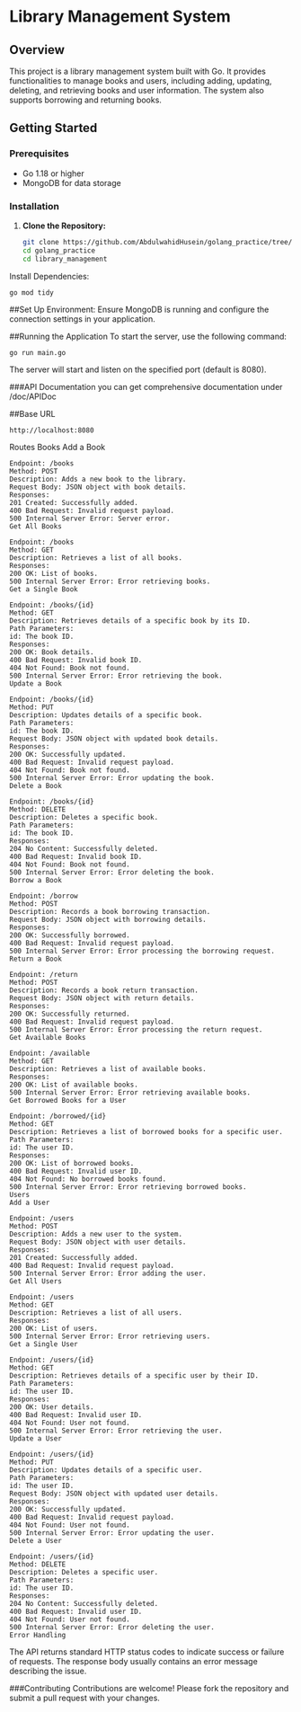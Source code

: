 
# Library Management System

## Overview

This project is a library management system built with Go. It provides functionalities to manage books and users, including adding, updating, deleting, and retrieving books and user information. The system also supports borrowing and returning books.

## Getting Started

### Prerequisites

- Go 1.18 or higher
- MongoDB for data storage

### Installation

1. **Clone the Repository:**

   ```sh
   git clone https://github.com/AbdulwahidHusein/golang_practice/tree/main/library_management
   cd golang_practice
   cd library_management
   ```

Install Dependencies:
```ssh
go mod tidy
```
##Set Up Environment:
Ensure MongoDB is running and configure the connection settings in your application.

##Running the Application
To start the server, use the following command:

```ssh
go run main.go
```
The server will start and listen on the specified port (default is 8080).

###API Documentation
you can get comprehensive documentation under /doc/APIDoc

##Base URL
```ssh
http://localhost:8080
```

Routes
Books
Add a Book

```ssh
Endpoint: /books
Method: POST
Description: Adds a new book to the library.
Request Body: JSON object with book details.
Responses:
201 Created: Successfully added.
400 Bad Request: Invalid request payload.
500 Internal Server Error: Server error.
Get All Books

Endpoint: /books
Method: GET
Description: Retrieves a list of all books.
Responses:
200 OK: List of books.
500 Internal Server Error: Error retrieving books.
Get a Single Book

Endpoint: /books/{id}
Method: GET
Description: Retrieves details of a specific book by its ID.
Path Parameters:
id: The book ID.
Responses:
200 OK: Book details.
400 Bad Request: Invalid book ID.
404 Not Found: Book not found.
500 Internal Server Error: Error retrieving the book.
Update a Book

Endpoint: /books/{id}
Method: PUT
Description: Updates details of a specific book.
Path Parameters:
id: The book ID.
Request Body: JSON object with updated book details.
Responses:
200 OK: Successfully updated.
400 Bad Request: Invalid request payload.
404 Not Found: Book not found.
500 Internal Server Error: Error updating the book.
Delete a Book

Endpoint: /books/{id}
Method: DELETE
Description: Deletes a specific book.
Path Parameters:
id: The book ID.
Responses:
204 No Content: Successfully deleted.
400 Bad Request: Invalid book ID.
404 Not Found: Book not found.
500 Internal Server Error: Error deleting the book.
Borrow a Book

Endpoint: /borrow
Method: POST
Description: Records a book borrowing transaction.
Request Body: JSON object with borrowing details.
Responses:
200 OK: Successfully borrowed.
400 Bad Request: Invalid request payload.
500 Internal Server Error: Error processing the borrowing request.
Return a Book

Endpoint: /return
Method: POST
Description: Records a book return transaction.
Request Body: JSON object with return details.
Responses:
200 OK: Successfully returned.
400 Bad Request: Invalid request payload.
500 Internal Server Error: Error processing the return request.
Get Available Books

Endpoint: /available
Method: GET
Description: Retrieves a list of available books.
Responses:
200 OK: List of available books.
500 Internal Server Error: Error retrieving available books.
Get Borrowed Books for a User

Endpoint: /borrowed/{id}
Method: GET
Description: Retrieves a list of borrowed books for a specific user.
Path Parameters:
id: The user ID.
Responses:
200 OK: List of borrowed books.
400 Bad Request: Invalid user ID.
404 Not Found: No borrowed books found.
500 Internal Server Error: Error retrieving borrowed books.
Users
Add a User

Endpoint: /users
Method: POST
Description: Adds a new user to the system.
Request Body: JSON object with user details.
Responses:
201 Created: Successfully added.
400 Bad Request: Invalid request payload.
500 Internal Server Error: Error adding the user.
Get All Users

Endpoint: /users
Method: GET
Description: Retrieves a list of all users.
Responses:
200 OK: List of users.
500 Internal Server Error: Error retrieving users.
Get a Single User

Endpoint: /users/{id}
Method: GET
Description: Retrieves details of a specific user by their ID.
Path Parameters:
id: The user ID.
Responses:
200 OK: User details.
400 Bad Request: Invalid user ID.
404 Not Found: User not found.
500 Internal Server Error: Error retrieving the user.
Update a User

Endpoint: /users/{id}
Method: PUT
Description: Updates details of a specific user.
Path Parameters:
id: The user ID.
Request Body: JSON object with updated user details.
Responses:
200 OK: Successfully updated.
400 Bad Request: Invalid request payload.
404 Not Found: User not found.
500 Internal Server Error: Error updating the user.
Delete a User

Endpoint: /users/{id}
Method: DELETE
Description: Deletes a specific user.
Path Parameters:
id: The user ID.
Responses:
204 No Content: Successfully deleted.
400 Bad Request: Invalid user ID.
404 Not Found: User not found.
500 Internal Server Error: Error deleting the user.
Error Handling
```
The API returns standard HTTP status codes to indicate success or failure of requests. The response body usually contains an error message describing the issue.

###Contributing
Contributions are welcome! Please fork the repository and submit a pull request with your changes.
